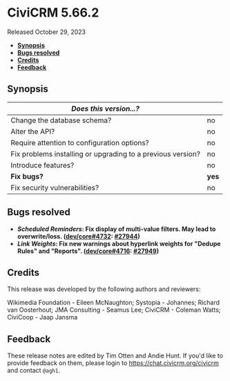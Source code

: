# CiviCRM 5.66.2

Released October 29, 2023

- **[Synopsis](#synopsis)**
- **[Bugs resolved](#bugs)**
- **[Credits](#credits)**
- **[Feedback](#feedback)**

## <a name="synopsis"></a>Synopsis

| *Does this version...?*                                         |          |
| --------------------------------------------------------------- | -------- |
| Change the database schema?                                     | no       |
| Alter the API?                                                  | no       |
| Require attention to configuration options?                     | no       |
| Fix problems installing or upgrading to a previous version?     | no       |
| Introduce features?                                             | no       |
| **Fix bugs?**                                                   | **yes**  |
| Fix security vulnerabilities?                                   | no       |

## <a name="bugs"></a>Bugs resolved

* **_Scheduled Reminders_: Fix display of multi-value filters. May lead to overwrite/loss. ([dev/core#4732](https://lab.civicrm.org/dev/core/-/issues/4732): [#27944](https://github.com/civicrm/civicrm-core/pull/27944))**
* **_Link Weights_: Fix new warnings about hyperlink weights for "Dedupe Rules" and "Reports". ([dev/core#4716](https://lab.civicrm.org/dev/core/-/issues/4716): [#27949](https://github.com/civicrm/civicrm-core/pull/27949))**

## <a name="credits"></a>Credits

This release was developed by the following authors and reviewers:

Wikimedia Foundation - Eileen McNaughton; Systopia - Johannes; Richard van Oosterhout; JMA
Consulting - Seamus Lee; CiviCRM - Coleman Watts; CiviCoop - Jaap Jansma

## <a name="feedback"></a>Feedback

These release notes are edited by Tim Otten and Andie Hunt.  If you'd like to
provide feedback on them, please login to https://chat.civicrm.org/civicrm and
contact `@agh1`.

